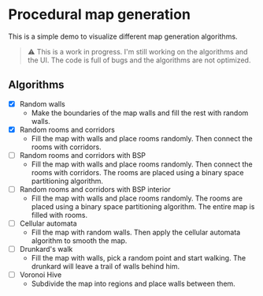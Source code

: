 # Procedural map generation

This is a simple demo to visualize different map generation algorithms.

> :warning: This is a work in progress. I'm still working on the algorithms and the UI. The code is full of bugs and the algorithms are not optimized.

## Algorithms

- [x] Random walls
    - Make the boundaries of the map walls and fill the rest with random walls.
- [x] Random rooms and corridors
    - Fill the map with walls and place rooms randomly. Then connect the rooms with corridors.
- [ ] Random rooms and corridors with BSP
    - Fill the map with walls and place rooms randomly. Then connect the rooms with corridors. The rooms are placed using a binary space partitioning algorithm.
- [ ] Random rooms and corridors with BSP interior
    - Fill the map with walls and place rooms randomly. The rooms are placed using a binary space partitioning algorithm. The entire map is filled with rooms.
- [ ] Cellular automata
    - Fill the map with random walls. Then apply the cellular automata algorithm to smooth the map.
- [ ] Drunkard's walk
    - Fill the map with walls, pick a random point and start walking. The drunkard will leave a trail of walls behind him.
- [ ] Voronoi Hive
    - Subdivide the map into regions and place walls between them.
